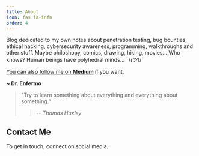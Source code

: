```yaml
---
title: About
icon: fas fa-info
order: 4
---
```



Blog dedicated to my own notes about penetration testing, bug bounties, ethical hacking, cybersecurity awareness, programming, walkthroughs  and other stuff. Maybe philoshopy, comics, drawing, hiking, movies... Who knows? Human beings have polyhedral minds... ¯\\_(ツ)_/¯

<a href="https://medium.com/@DrEnfermo">You can also follow me on **Medium**</a> if you want.


__~ Dr. Enfermo__

> "Try to learn something about everything and everything about something." 
>> -- <cite>Thomas Huxley</cite>


## Contact Me

To get in touch, connect on social media.
